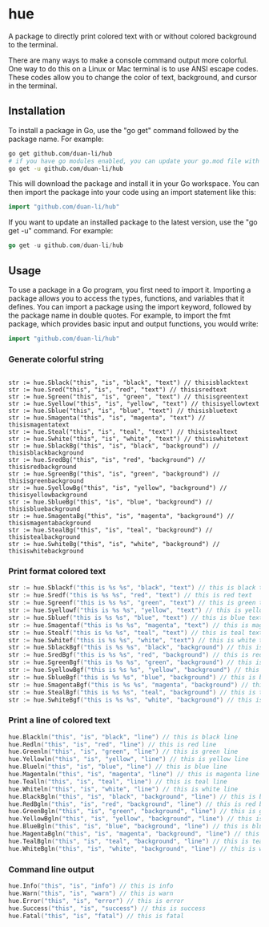 # hue
A package to directly print colored text with or without colored background to the terminal.

There are many ways to make a console command output more colorful. One way to do this on a Linux or Mac terminal is to use ANSI escape codes. These codes allow you to change the color of text, background, and cursor in the terminal.

## Installation

To install a package in Go, use the "go get" command followed by the package name. For example:

```bash
go get github.com/duan-li/hub
# if you have go modules enabled, you can update your go.mod file with
go get -u github.com/duan-li/hub
```

This will download the package and install it in your Go workspace. You can then import the package into your code using an import statement like this:

```go
import "github.com/duan-li/hub"
```

If you want to update an installed package to the latest version, use the "go get -u" command. For example:

```go
go get -u github.com/duan-li/hub
```


## Usage

To use a package in a Go program, you first need to import it. Importing a package allows you to access the types, functions, and variables that it defines. You can import a package using the import keyword, followed by the package name in double quotes. For example, to import the fmt package, which provides basic input and output functions, you would write:

```go
import "github.com/duan-li/hub"
```

### Generate colorful string

```golang

str := hue.Sblack("this", "is", "black", "text") // thisisblacktext
str := hue.Sred("this", "is", "red", "text") // thisisredtext
str := hue.Sgreen("this", "is", "green", "text") // thisisgreentext
str := hue.Syellow("this", "is", "yellow", "text") // thisisyellowtext
str := hue.Sblue("this", "is", "blue", "text") // thisisbluetext
str := hue.Smagenta("this", "is", "magenta", "text") // thisismagentatext
str := hue.Steal("this", "is", "teal", "text") // thisistealtext
str := hue.Swhite("this", "is", "white", "text") // thisiswhitetext
str := hue.SblackBg("this", "is", "black", "background") // thisisblackbackground
str := hue.SredBg("this", "is", "red", "background") // thisisredbackground
str := hue.SgreenBg("this", "is", "green", "background") // thisisgreenbackground
str := hue.SyellowBg("this", "is", "yellow", "background") // thisisyellowbackground
str := hue.SblueBg("this", "is", "blue", "background") // thisisbluebackground
str := hue.SmagentaBg("this", "is", "magenta", "background") // thisismagentabackground
str := hue.StealBg("this", "is", "teal", "background") // thisistealbackground
str := hue.SwhiteBg("this", "is", "white", "background") // thisiswhitebackground

```



### Print format colored text

```go
str := hue.Sblackf("this is %s %s", "black", "text") // this is black text
str := hue.Sredf("this is %s %s", "red", "text") // this is red text
str := hue.Sgreenf("this is %s %s", "green", "text") // this is green text
str := hue.Syellowf("this is %s %s", "yellow", "text") // this is yellow text
str := hue.Sbluef("this is %s %s", "blue", "text") // this is blue text
str := hue.Smagentaf("this is %s %s", "magenta", "text") // this is magenta text
str := hue.Stealf("this is %s %s", "teal", "text") // this is teal text
str := hue.Swhitef("this is %s %s", "white", "text") // this is white text
str := hue.SblackBgf("this is %s %s", "black", "background") // this is black background
str := hue.SredBgf("this is %s %s", "red", "background") // this is red background
str := hue.SgreenBgf("this is %s %s", "green", "background") // this is green background
str := hue.SyellowBgf("this is %s %s", "yellow", "background") // this is yellow background
str := hue.SblueBgf("this is %s %s", "blue", "background") // this is blue background
str := hue.SmagentaBgf("this is %s %s", "magenta", "background") // this is magenta background
str := hue.StealBgf("this is %s %s", "teal", "background") // this is teal background
str := hue.SwhiteBgf("this is %s %s", "white", "background") // this is white background
```

### Print a line of colored text

```go
hue.Blackln("this", "is", "black", "line") // this is black line
hue.Redln("this", "is", "red", "line") // this is red line
hue.Greenln("this", "is", "green", "line") // this is green line
hue.Yellowln("this", "is", "yellow", "line") // this is yellow line
hue.Blueln("this", "is", "blue", "line") // this is blue line
hue.Magentaln("this", "is", "magenta", "line") // this is magenta line
hue.Tealln("this", "is", "teal", "line") // this is teal line
hue.Whiteln("this", "is", "white", "line") // this is white line
hue.BlackBgln("this", "is", "black", "background", "line") // this is black background line
hue.RedBgln("this", "is", "red", "background", "line") // this is red background line
hue.GreenBgln("this", "is", "green", "background", "line") // this is green background line
hue.YellowBgln("this", "is", "yellow", "background", "line") // this is yellow background line
hue.BlueBgln("this", "is", "blue", "background", "line") // this is blue background line
hue.MagentaBgln("this", "is", "magenta", "background", "line") // this is magenta background line
hue.TealBgln("this", "is", "teal", "background", "line") // this is teal background line
hue.WhiteBgln("this", "is", "white", "background", "line") // this is white background line
```

### Command line output

```go
hue.Info("this", "is", "info") // this is info 
hue.Warn("this", "is", "warn") // this is warn 
hue.Error("this", "is", "error") // this is error 
hue.Success("this", "is", "success") // this is success 
hue.Fatal("this", "is", "fatal") // this is fatal 
```